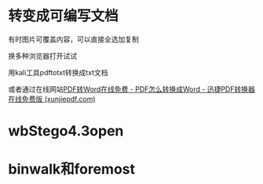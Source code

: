 # 转变成可编写文档

有时图片可覆盖内容，可以直接全选加复制

换多种浏览器打开试试

用kali工具pdftotxt转换成txt文档

或者通过在线网站[PDF转Word在线免费 - PDF怎么转换成Word - 迅捷PDF转换器在线免费版 (xunjiepdf.com)](https://app.xunjiepdf.com/pdf2word)

# wbStego4.3open

# binwalk和foremost

